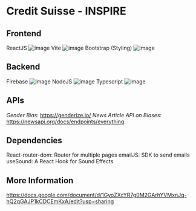 # Credit Suisse - INSPIRE

## Frontend
ReactJS ![image](https://skillicons.dev/icons?i=react&perline=3)
Vite ![image](https://skillicons.dev/icons?i=vite&perline=3)
Bootstrap (Styling) ![image](https://skillicons.dev/icons?i=bootstrap&perline=3)

## Backend 
Firebase ![image](https://skillicons.dev/icons?i=firebase&perline=3)
NodeJS ![image](https://skillicons.dev/icons?i=node&perline=3)
Typescript ![image](https://skillicons.dev/icons?i=typescript&perline=3)

## APIs
*Gender Bias*: https://genderize.io/
*News Article API on Biases*: https://newsapi.org/docs/endpoints/everything

## Dependencies
React-router-dom: Router for multiple pages
emailJS: SDK to send emails 
useSound: A React Hook for Sound Effects

## More Information
https://docs.google.com/document/d/1GyoZXcYR7g0M2GArhYVMxnJq-hQ2qGAJP1kCDCEmKxA/edit?usp=sharing

